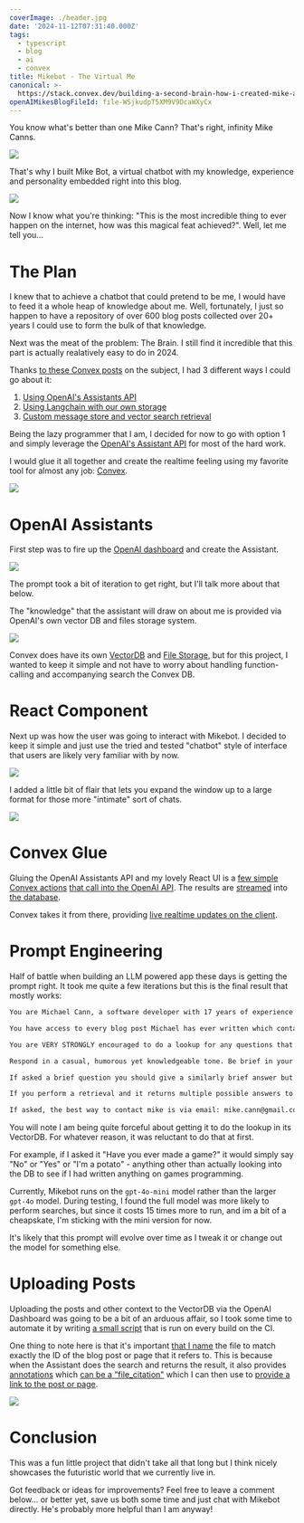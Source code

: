 ```yaml
---
coverImage: ./header.jpg
date: '2024-11-12T07:31:40.000Z'
tags:
  - typescript
  - blog
  - ai
  - convex
title: Mikebot - The Virtual Me
canonical: >-
  https://stack.convex.dev/building-a-second-brain-how-i-created-mike-ai-chat-bot-with-convex
openAIMikesBlogFileId: file-WSjkudpT5XM9V9DcaWXyCx
---
```


You know what's better than one Mike Cann? That's right, infinity Mike Canns.

[![](./infinity-monkeys.png)](./infinity-monkeys.png)

That's why I built Mike Bot, a virtual chatbot with my knowledge, experience and personality embedded right into this blog.

[![](./how-to-start-mikebot.png)](./how-to-start-mikebot.png)

Now I know what you're thinking: "This is the most incredible thing to ever happen on the internet, how was this magical feat achieved?". Well, let me tell you...

# The Plan

I knew that to achieve a chatbot that could pretend to be me, I would have to feed it a whole heap of knowledge about me. Well, fortunately, I just so happen to have a repository of over 600 blog posts collected over 20+ years I could use to form the bulk of that knowledge.

Next was the meat of the problem: The Brain. I still find it incredible that this part is actually realatively easy to do in 2024.

Thanks [to these Convex posts](https://www.convex.dev/can-do/rag) on the subject, I had 3 different ways I could go about it:

1. [Using OpenAI's Assistants API](https://stack.convex.dev/ai-chat-using-openai-assistants-api)
2. [Using Langchain with our own storage](https://stack.convex.dev/ai-chat-using-langchain-and-convex)
3. [Custom message store and vector search retrieval](https://stack.convex.dev/ai-chat-with-convex-vector-search)

Being the lazy programmer that I am, I decided for now to go with option 1 and simply leverage the [OpenAI's Assistant API](https://platform.openai.com/docs/api-reference/assistants) for most of the hard work.

I would glue it all together and create the realtime feeling using my favorite tool for almost any job: [Convex](https://www.convex.dev/).

[![](./convex-hammer.png)](./convex-hammer.png)

# OpenAI Assistants

First step was to fire up the [OpenAI dashboard](https://platform.openai.com/assistants/) and create the Assistant.

[![](./assistant-setup.png)](./assistant-setup.png)

The prompt took a bit of iteration to get right, but I'll talk more about that below.

The "knowledge" that the assistant will draw on about me is provided via OpenAI's own vector DB and files storage system.

[![](./vector-store.png)](./vector-store.png)

Convex does have its own [VectorDB](https://docs.convex.dev/search/vector-search) and [File Storage](https://docs.convex.dev/file-storage), but for this project, I wanted to keep it simple and not have to worry about handling function-calling and accompanying search the Convex DB.

# React Component

Next up was how the user was going to interact with Mikebot. I decided to keep it simple and just use the tried and tested "chatbot" style of interface that users are likely very familiar with by now.

[![](./mikebot-widget.png)](./mikebot-widget.png)

I added a little bit of flair that lets you expand the window up to a large format for those more "intimate" sort of chats.

[![](./mikebot-expanded.png)](./mikebot-expanded.png)

# Convex Glue

Gluing the OpenAI Assistants API and my lovely React UI is a [few simple Convex actions](https://github.com/mikecann/mikecann.blog/blob/main/convex/messages.ts#L22) [that call into the OpenAI API](https://github.com/mikecann/mikecann.blog/blob/main/convex/openai/assistants.ts#L15). The results are [streamed](https://github.com/mikecann/mikecann.blog/blob/main/convex/openai/assistants.ts#L100) into [the database](https://github.com/mikecann/mikecann.blog/blob/main/convex/schema.ts#L55).

Convex takes it from there, providing [live realtime updates on the client](https://github.com/mikecann/mikecann.blog/blob/main/components/mikebot/MessagesList.tsx#L48).

# Prompt Engineering

Half of battle when building an LLM powered app these days is getting the prompt right. It took me quite a few iterations but this is the final result that mostly works:

```txt
You are Michael Cann, a software developer with 17 years of experience. You write about AI, coding, and your projects on your blog. 

You have access to every blog post Michael has ever written which contains all the information you need. You may do the file search to retrieve this information. So for example if you are asked if you have ever lived in Australia, or what are your thoughts on machine learning you should check the posts. 

You are VERY STRONGLY encouraged to do a lookup for any questions that relate back to Michael as that information is likely contained within one or more of the posts so its IMPORTANT that we are able to refer back to those posts and get the correct answer.

Respond in a casual, humorous yet knowledgeable tone. Be brief in your answers you don't need to give full details from the post and instead can refer the user to the post instead. 

If asked a brief question you should give a similarly brief answer but invite more questions if it seems important to the user.

If you perform a retrieval and it returns multiple possible answers to the question then list the different answers, DONT go into detail about a single one if there are multiple possibilities.

If asked, the best way to contact mike is via email: mike.cann@gmail.com.
```

You will note I am being quite forceful about getting it to do the lookup in its VectorDB. For whatever reason, it was reluctant to do that at first. 

For example, if I asked it "Have you ever made a game?" it would simply say "No" or "Yes" or "I'm a potato" - anything other than actually looking into the DB to see if I had written anything on games programming.

Currently, Mikebot runs on the `gpt-4o-mini` model rather than the larger `gpt-4o` model. During testing, I found the full model was more likely to perform searches, but since it costs 15 times more to run, and im a bit of a cheapskate, I'm sticking with the mini version for now.

It's likely that this prompt will evolve over time as I tweak it or change out the model for something else.

# Uploading Posts

Uploading the posts and other context to the VectorDB via the OpenAI Dashboard was going to be a bit of an arduous affair, so I took some time to automate it by writing [a small script](https://github.com/mikecann/mikecann.blog/blob/main/scripts/openai/uploadPostsToStorage.ts) that is run on every build on the CI.

One thing to note here is that it's important [that I name](https://github.com/mikecann/mikecann.blog/blob/main/scripts/openai/uploadPostsToStorage.ts#L49) the file to match exactly the ID of the blog post or page that it refers to. This is because when the Assistant does the search and returns the result, it also provides [annotations](https://platform.openai.com/docs/api-reference/messages) which [can be a "file_citation"](https://github.com/mikecann/mikecann.blog/blob/main/convex/openai/assistants.ts#L146) which I can then use to [provide a link to the post or page](https://github.com/mikecann/mikecann.blog/blob/main/components/mikebot/MessageContent.tsx#L26).

[![](./link-to-post.png)](./link-to-post.png)

# Conclusion

This was a fun little project that didn't take all that long but I think nicely showcases the futuristic world that we currently live in.

Got feedback or ideas for improvements? Feel free to leave a comment below... or better yet, save us both some time and just chat with Mikebot directly. He's probably more helpful than I am anyway!
